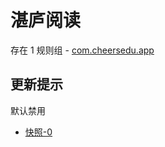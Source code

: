 # 湛庐阅读

存在 1 规则组 - [com.cheersedu.app](/src/apps/com.cheersedu.app.ts)

## 更新提示

默认禁用

- [快照-0](https://i.gkd.li/import/13315712)
